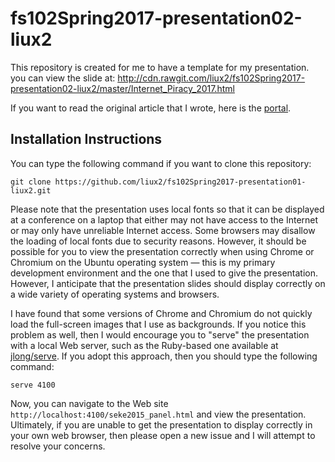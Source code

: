 # fs102Spring2017-presentation02-liux2

This repository is created for me to have a template for my presentation. you can view the slide at: http://cdn.rawgit.com/liux2/fs102Spring2017-presentation02-liux2/master/Internet_Piracy_2017.html

If you want to read the original article that I wrote, here is the [portal](https://liux2.github.io/2017-03-29-Portrait-of-Piracy/).

## Installation Instructions

You can type the following command if you want to clone this repository:

```shell
git clone https://github.com/liux2/fs102Spring2017-presentation01-liux2.git
```

Please note that the presentation uses local fonts so that it can be displayed at a conference on a laptop that either
may not have access to the Internet or may only have unreliable Internet access. Some browsers may disallow the loading
of local fonts due to security reasons. However, it should be possible for you to view the presentation correctly when
using Chrome or Chromium on the Ubuntu operating system &mdash; this is my primary development environment and the one
that I used to give the presentation. However, I anticipate that the presentation slides should display correctly on a
wide variety of operating systems and browsers.

I have found that some versions of Chrome and Chromium do not quickly load the full-screen images that I use as
backgrounds. If you notice this problem as well, then I would encourage you to "serve" the presentation with a local Web
server, such as the Ruby-based one available at [jlong/serve](https://github.com/jlong/serve). If you adopt this
approach, then you should type the following command:

```shell
serve 4100
```

Now, you can navigate to the Web site `http://localhost:4100/seke2015_panel.html` and view the presentation.  Ultimately,
if you are unable to get the presentation to display correctly in your own web browser, then please open a new issue and
I will attempt to resolve your concerns.
